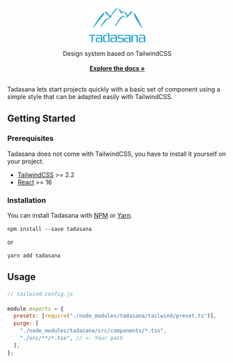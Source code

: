 <br/>
<p align="center">
  <a href="https://github.com/stivaugoin/tadasana">
    <img src="images/tadasana.png" alt="Logo" height="80">
  </a>

  <p align="center">
    Design system based on TailwindCSS
    <br/>
    <br/>
    <a href="https://main--614a7f31a4fdfd003a07d4a0.chromatic.com"><strong>Explore the docs »</strong></a>
    <br/>
    <br/>
  </p>
</p>

<!-- BADGE -->

Tadasana lets start projects quickly with a basic set of component using a simple style that can be adapted easily with TailwindCSS.

## Getting Started

### Prerequisites

Tadasana does not come with TailwindCSS, you have to install it yourself on your project.

- [TailwindCSS](https://tailwindcss.com/docs/installation) >= 2.2
- [React](https://reactjs.org/) >= 16

### Installation

You can install Tadasana with [NPM](https://www.npmjs.com/) or [Yarn](https://yarnpkg.com).

```shell
npm install --save tadasana
```

or

```shell
yarn add tadasana
```

## Usage

```js
// tailwind.config.js

module.exports = {
  presets: [require("./node_modules/tadasana/tailwind/preset.ts")],
  purge: [
    "./node_modules/tadasana/src/components/*.tsx",
    "./src/**/*.tsx", // <- Your path
  ],
};
```
